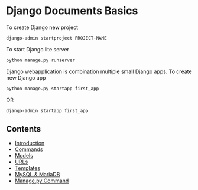 # Django Documents Basics

To create Django new project

```bash
django-admin startproject PROJECT-NAME
```

To start Django lite server

```bash
python manage.py runserver
```
Django webapplication is combination multiple small Django apps. To create new Django app

```bash
python manage.py startapp first_app
```
OR 
```bash
django-admin startapp first_app
```

## Contents
- [Introduction](./Introduction.md)
- [Commands](./Commands.md)
- [Models](./Models.md)
- [URLs](./Urls.md)
- [Templates](./Template.md)
- [MySQL & MariaDB](./mysql.md)
- [Manage.py Command](./ManagePyCommand.md)
